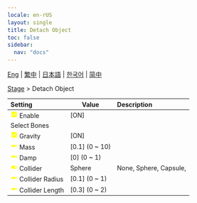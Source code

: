 ```yaml
---
locale: en-rUS
layout: single
title: Detach Object
toc: false
sidebar:
  nav: "docs"
---
```

[Eng](/dancexr/menu/2025.4/stage/detach_object) | [繁中](/tw/dancexr/menu/2025.4/stage/detach_object) | [日本語](/jp/dancexr/menu/2025.4/stage/detach_object) | [한국어](/kr/dancexr/menu/2025.4/stage/detach_object) | [简中](/zh/dancexr/menu/2025.4/stage/detach_object)

[Stage](../menu#Stage) > Detach Object



| Setting | Value | Description |
| :--- | --- | :--- |
|<nobr>![check_on icon](/images/icon/ic_check_on.png) Enable</nobr>| [ON] | 
|<nobr> Select Bones</nobr>|| 
|<nobr>![check_on icon](/images/icon/ic_check_on.png) Gravity</nobr>| [ON] | 
|<nobr>![slider icon](/images/icon/ic_slider.png) Mass</nobr>| [0.1] (0 ~ 10) | 
|<nobr>![slider icon](/images/icon/ic_slider.png) Damp</nobr>| [0] (0 ~ 1) | 
|<nobr>![toggle_on icon](/images/icon/ic_toggle_on.png) Collider</nobr>| Sphere | None, Sphere, Capsule, 
|<nobr>![slider icon](/images/icon/ic_slider.png) Collider Radius</nobr>| [0.1] (0 ~ 1) | 
|<nobr>![slider icon](/images/icon/ic_slider.png) Collider Length</nobr>| [0.3] (0 ~ 2) | 
